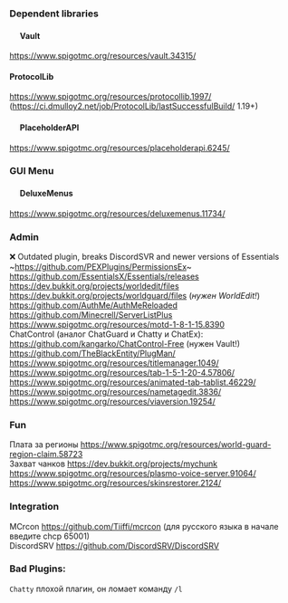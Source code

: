 ### Dependent libraries
#### <img src="https://i.imgur.com/soNL4fA.png" width="15px"> Vault
https://www.spigotmc.org/resources/vault.34315/

#### ProtocolLib
https://www.spigotmc.org/resources/protocollib.1997/ (https://ci.dmulloy2.net/job/ProtocolLib/lastSuccessfulBuild/ 1.19+)

#### <img src="https://i.imgur.com/ghnxXsv.png" width="15px"> PlaceholderAPI
https://www.spigotmc.org/resources/placeholderapi.6245/

### GUI Menu
#### <img src="https://i.imgur.com/jvb2fCu.png" width="15px"> DeluxeMenus
https://www.spigotmc.org/resources/deluxemenus.11734/

### Admin
❌ Outdated plugin, breaks DiscordSVR and newer versions of Essentials ~https://github.com/PEXPlugins/PermissionsEx~
<br>
https://github.com/EssentialsX/Essentials/releases
<br>
https://dev.bukkit.org/projects/worldedit/files
<br>
https://dev.bukkit.org/projects/worldguard/files (*нужен WorldEdit!*)
<br>
https://github.com/AuthMe/AuthMeReloaded
<br>
https://github.com/Minecrell/ServerListPlus
<br>
https://www.spigotmc.org/resources/motd-1-8-1-15.8390
<br>
ChatControl (аналог ChatGuard и Chatty и ChatEx): https://github.com/kangarko/ChatControl-Free (нужен Vault!)
<br>
https://github.com/TheBlackEntity/PlugMan/
<br>
https://www.spigotmc.org/resources/titlemanager.1049/
<br>
https://www.spigotmc.org/resources/tab-1-5-1-20-4.57806/
<br>
https://www.spigotmc.org/resources/animated-tab-tablist.46229/
<br>
https://www.spigotmc.org/resources/nametagedit.3836/
<br>
https://www.spigotmc.org/resources/viaversion.19254/

### Fun
Плата за регионы https://www.spigotmc.org/resources/world-guard-region-claim.58723
<br>
Захват чанков https://dev.bukkit.org/projects/mychunk
<br>
https://www.spigotmc.org/resources/plasmo-voice-server.91064/
<br>
https://www.spigotmc.org/resources/skinsrestorer.2124/

### Integration
MCrcon https://github.com/Tiiffi/mcrcon (для русского языка в начале введите chcp 65001)
<br>
DiscordSRV https://github.com/DiscordSRV/DiscordSRV

### Bad Plugins:
`Chatty` плохой плагин, он ломает команду `/l`
